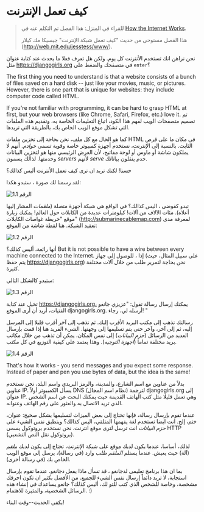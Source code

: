 # كيف تعمل الإنترنت

> للقراء في المنزل: هذا الفصل تم التكلم عنه في [How the Internet Works](https://www.youtube.com/watch?v=oM9yAA09wdc).
> 
> هذا الفصل مستوحى من حديث "كيف تعمل شبكة الإنترنت" جيسيكا مك كيلار (http://web.mit.edu/jesstess/www/).

نحن نراهن انك تستخدم الأنترنت كل يوم. ولكن هل تعرف فعلا ما يحدث عند كتابة عنوان مثل https://djangogirls.org في متصفحك والضغط على `enter`؟

The first thing you need to understand is that a website consists of a bunch of files saved on a hard disk -- just like your movies, music, or pictures. However, there is one part that is unique for websites: they include computer code called HTML.

If you're not familiar with programming, it can be hard to grasp HTML at first, but your web browsers (like Chrome, Safari, Firefox, etc.) love it. تم تصميم متصفحات الويب لفهم هذا الكود، اتباع التعليمات الخاصة به، وتقديم هذه الملفات التي تشكل موقع الويب الخاص بك، بالطريقة التي تريدها.

كما هو الحال مع كل ملف، نحن بحاجة إلى تخزين ملفات HTML في مكان ما على قرص الثابت. بالنسبة إلى الإنترنت، نستخدم أجهزة كمبيوتر خاصة وقوية تسمى *خوادم*. أنهم لا يملكون شاشة أو ماوس أو لوحة مفاتيح، لأن الغرض الرئيسي منها هو لتخزين البيانات وخدمتها. لذالك يسمون *servers* لأنهم *serve* خدم ينقلون بياناتك.

حسنا! لكنك تريد ان ترى كيف تعمل الأنترنت أليس كذالك؟

لقد رسمنا لك صورة ، ستبدو هكذا:

![الرقم 1.1](images/internet_1.png)

تبدو كفوضى ، اليس كذالك؟ في الواقع هي شبكة أجهزة متصلة (*ملقمات* المشار إليها أعلاه). مئات الآلاف من آلات! كيلومترات عديدة من الكابلات حول العالم! يمكنك زيارة موقع "خريطة غواصات الكابلات" (http://submarinecablemap.com) لمعرفة مدى تعقيد الشبكة. هنا لقطة شاشة من الموقع:

![الرقم 1.2](images/internet_3.png)

أنها رائعة، أليس كذلك؟ But it is not possible to have a wire between every machine connected to the Internet. إذا ، للوصول إلى جهاز (على سبيل المثال، حيث يتم حفظ https://djangogirls.org) نحن بحاجة لتمرير طلب من خلال آلات مختلفة كثيرة.

ستبدو كالشكل التالي:

![الرقم 1.3](images/internet_2.png)

تخيل عند كتابة https://djangogirls.org، يمكنك إرسال رسالة تقول: "عزيزي جانغو الفتيات، أريد أن أرى الموقع djangogirls.org. أرسله لي، رجاء! "

رسالتك تذهب إلى مكتب البريد الأقرب إليك. ثم تذهب إلى آخر أقرب قليلا إلى المرسل إليه، ثم إلى آخر، وآخر حتى يتم تسليمها إلى وجهتها. الشيء الفريد هنا إذا قمت بإرسال العديد من الرسائل (*حزم البيانات*) إلى نفس المكان، يمكن أن تذهب من خلال مكاتب بريد مختلفة تماما (*أجهزة التوجيه*). وهذا يعتمد على كيفية التوزيع في كل مكتب.

![الرقم 1.4](images/internet_4.png)

That's how it works - you send messages and you expect some response. Instead of paper and pen you use bytes of data, but the idea is the same!

بدلاً من عناوين مع اسم الشارع، والمدينة، والرمز البريدي واسم البلد، نحن نستخدم عناوين IP. يسأل الكمبيوتر أولاً DNS (نظام اسم المجال) لترجمة djangogirls.org إلى عنوان IP. وهي تعمل قليلا مثل كتب الهاتف القديمة حيث يمكنك البحث عن اسم الشخص الذي تريد الاتصال به والعثور على رقم الهاتف وعنوانه.

عندما تقوم بإرسال رسالة، فإنها تحتاج إلى بعض الميزات لتسليمها بشكل صحيح: عنوان، ختم، إلخ. انت ايضا تستخدم لغة يفهمها المتلقي، اليس كذالك؟ وينطبق نفس الشيء على *حزم البيانات* انت ترسل لترى موقع انترنت. نحن نستخدم بروتوكول يسمى HTTP (بروتوكول نقل النص التشعبي).

لذلك، أساسا، عندما يكون لديك موقع على شبكة الإنترنت، تحتاج إلى يكون لديك *ملقم* (آلة) حيث يعيش. عندما يستلم *الملقم* *طلب* وارد (في رسالة)، يرسل إلى موقع الويب الخاص بك (في رسالة أخرى).

بما ان هذا برنامج تعليمي لدجانغو ، قد تسأل ماذا يفعل دجانغو. عندما تقوم بإرسال استجابة، لا تريد دائماً إرسال نفس الشيء للجميع. من الأفضل بكثير ان تكون احرفك مشخصة، وخاصة للشخص الذي كتب للتو لك، أليس كذلك؟ جانغو يساعدك في إنشاء هذه الرسائل الشخصية، والمثيرة للاهتمام. :)

يكفي الحديث--وقت البناء!